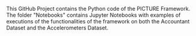 This GitHub Project contains the Python code of the PICTURE Framework. The folder "Notebooks" contains Jupyter Notebooks with examples of executions of the functionalities of the framework on both the Accountant Dataset and the Accelerometers Dataset.

